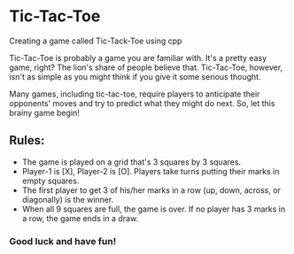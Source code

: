 # Tic-Tac-Toe
Creating a game called Tic-Tack-Toe using cpp

Tic-Tac-Toe is probably a game you are familiar with. It's a pretty easy game, right? The lion's share of people believe that. Tic-Tac-Toe, however, isn't as simple as you might think if you give it some serious thought.

Many games, including tic-tac-toe, require players to anticipate their opponents' moves and try to predict what they might do next. So, let this brainy game begin!

## Rules:
* The game is played on a grid that's 3 squares by 3 squares.
* Player-1 is [X], Player-2 is [O]. Players take turns putting their marks in empty squares. 
* The first player to get 3 of his/her marks in a row (up, down, across, or diagonally) is the winner. 
* When all 9 squares are full, the game is over. If no player has 3 marks in a row, the game ends in a draw.

### Good luck and have fun!
